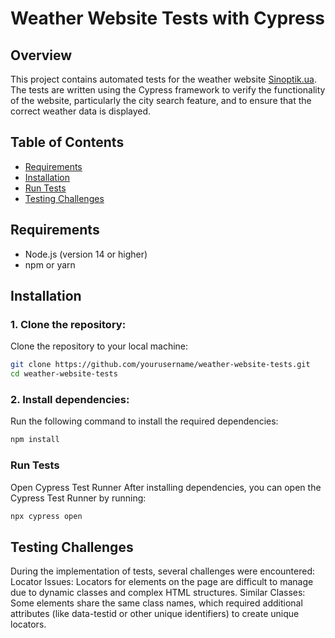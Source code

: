 # Weather Website Tests with Cypress

## Overview
This project contains automated tests for the weather website [Sinoptik.ua](https://ua.sinoptik.ua/). The tests are written using the Cypress framework to verify the functionality of the website, particularly the city search feature, and to ensure that the correct weather data is displayed.

## Table of Contents
- [Requirements](#requirements)
- [Installation](#installation)
- [Run Tests](#run-tests)
- [Testing Challenges](#testing-challenges)

## Requirements
- Node.js (version 14 or higher)
- npm or yarn

## Installation

### 1. Clone the repository:
Clone the repository to your local machine:

```bash
git clone https://github.com/yourusername/weather-website-tests.git
cd weather-website-tests
```

### 2. Install dependencies:
Run the following command to install the required dependencies:

```bash
npm install
```

### Run Tests

Open Cypress Test Runner
After installing dependencies, you can open the Cypress Test Runner by running:

```bash
npx cypress open
```

## Testing Challenges

During the implementation of tests, several challenges were encountered:
Locator Issues: Locators for elements on the page are difficult to manage due to dynamic classes and complex HTML structures.
Similar Classes: Some elements share the same class names, which required additional attributes (like data-testid or other unique identifiers) to create unique locators.

